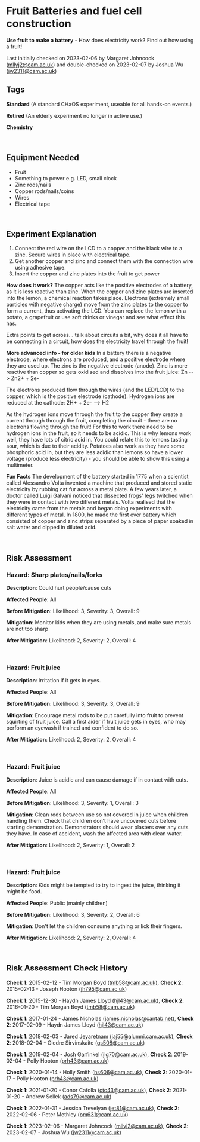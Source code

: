 # Fruit Batteries and fuel cell construction 

**Use fruit to make a battery** - How does electricity work? Find out how using a fruit!

Last initially checked on 2023-02-06 by Margaret Johncock (mllyj2@cam.ac.uk) and double-checked on 2023-02-07 by Joshua Wu (jw2311@cam.ac.uk)

## Tags
<!--- Start Tags (DO NOT REMOVE THIS COMMENT) --->

**Standard** (A standard CHaOS experiment, useable for all hands-on events.)

**Retired** (An elderly experiment no longer in active use.)

**Chemistry**
<!--- End Tags (DO NOT REMOVE THIS COMMENT) --->

<br/>

## Equipment Needed 
- Fruit
- Something to power e.g. LED, small clock
- Zinc rods/nails
- Copper rods/nails/coins
- Wires
- Electrical tape

<br/>

## Experiment Explanation 

1. Connect the red wire on the LCD to a copper and the black wire to a zinc. Secure wires in place with electrical tape.
2. Get another copper and zinc and connect them with the connection wire using adhesive tape. 
3. Insert the copper and zinc plates into the fruit to get power

**How does it work?** 
The copper acts like the positive electrodes of a battery, as it is less reactive than zinc. When the copper and zinc plates are inserted into the lemon, a chemical reaction takes place. Electrons (extremely small particles with negative charge) move from the zinc plates to the copper to form a current, thus activating the LCD. You can replace the lemon with a potato, a grapefruit or use soft drinks or vinegar and see what effect this has. 

Extra points to get across... talk about circuits a bit, why does it all have to be connecting in a circuit, how does the electricity travel through the fruit! 

**More advanced info - for older kids** 
In a battery there is a negative electrode, where electrons are produced, and a positive electrode where they are used up. The zinc is the negative electrode (anode). Zinc is more reactive than copper so gets oxidised and dissolves into the fruit juice:
Zn --> Zn2+ + 2e-

The electrons produced flow through the wires (and the LED/LCD) to the copper, which is the positive electrode (cathode). Hydrogen ions are reduced at the cathode:
2H+ + 2e- --> H2

As the hydrogen ions move through the fruit to the copper they create a current through through the fruit, completing the circuit - there are no electrons flowing through the fruit! For this to work there need to be hydrogen ions in the fruit, so it needs to be acidic. This is why lemons work well, they have lots of citric acid in. You could relate this to lemons tasting sour, which is due to their acidity. Potatoes also work as they have some phosphoric acid in, but they are less acidic than lemons so have a lower voltage (produce less electricity) - you should be able to show this using a multimeter.

**Fun Facts**
The development of the battery started in 1775 when a scientist called Alessandro Volta invented a machine that produced and stored static electricity by rubbing cat fur across a metal plate. A few years later, a doctor called Luigi Galvani noticed that dissected frogs' legs twitched when they were in contact with two different metals. Volta realised that the electricity came from the metals and began doing experiments with different types of metal. In 1800, he made the first ever battery which consisted of copper and zinc strips separated by a piece of paper soaked in salt water and dipped in diluted acid. 



<br/>

## Risk Assessment

### **Hazard**: Sharp plates/nails/forks

**Description**: Could hurt people/cause cuts

**Affected People**: All

**Before Mitigation**: Likelihood: 3, Severity: 3, Overall: 9

**Mitigation**: Monitor kids when they are using metals, and make sure metals are not too sharp

**After Mitigation**: Likelihood: 2, Severity: 2, Overall: 4

<br/>

### **Hazard**: Fruit juice

**Description**: Irritation if it gets in eyes.

**Affected People**: All

**Before Mitigation**: Likelihood: 3, Severity: 3, Overall: 9

**Mitigation**: Encourage metal rods to be put carefully into fruit to prevent squirting of fruit juice.
Call a first aider if fruit juice gets in eyes, who may perform an eyewash if trained and confident to do so.

**After Mitigation**: Likelihood: 2, Severity: 2, Overall: 4

<br/>

### **Hazard**: Fruit juice

**Description**: Juice is acidic and can cause damage if in contact with cuts.

**Affected People**: All

**Before Mitigation**: Likelihood: 3, Severity: 1, Overall: 3

**Mitigation**: Clean rods between use so not covered in juice when children handling them.
Check that children don’t have uncovered cuts before starting demonstration. 
Demonstrators should wear plasters over any cuts they have.
In case of accident, wash the affected area with clean water.

**After Mitigation**: Likelihood: 2, Severity: 1, Overall: 2

<br/>

### **Hazard**: Fruit juice

**Description**: Kids might be tempted to try to ingest the juice, thinking it might be food.

**Affected People**: Public (mainly children)

**Before Mitigation**: Likelihood: 3, Severity: 2, Overall: 6

**Mitigation**: Don't let the children consume anything or lick their fingers.

**After Mitigation**: Likelihood: 2, Severity: 2, Overall: 4

<br/>

## Risk Assessment Check History 

**Check 1**: 2015-02-12 - Tim Morgan Boyd (tmb58@cam.ac.uk), **Check 2**: 2015-02-13 - Joseph Hooton (jh795@cam.ac.uk)

**Check 1**: 2015-12-30 - Haydn James Lloyd (hjl43@cam.ac.uk), **Check 2**: 2016-01-20 - Tim Morgan Boyd (tmb58@cam.ac.uk)

**Check 1**: 2017-01-24 - James Nicholas (james.nicholas@cantab.net), **Check 2**: 2017-02-09 - Haydn James Lloyd (hjl43@cam.ac.uk)

**Check 1**: 2018-02-03 - Jared Jeyaretnam (jaj55@alumni.cam.ac.uk), **Check 2**: 2018-02-04 - Giedre Sirvinskaite (gs508@cam.ac.uk)

**Check 1**: 2019-02-04 - Josh Garfinkel (jlg70@cam.ac.uk), **Check 2**: 2019-02-04 - Polly Hooton (prh43@cam.ac.uk)

**Check 1**: 2020-01-14 - Holly Smith (hs606@cam.ac.uk), **Check 2**: 2020-01-17 - Polly Hooton (prh43@cam.ac.uk)

**Check 1**: 2021-01-20 - Conor Cafolla (ctc43@cam.ac.uk), **Check 2**: 2021-01-20 - Andrew Sellek (ads79@cam.ac.uk)

**Check 1**: 2022-01-31 - Jessica Trevelyan (jet81@cam.ac.uk), **Check 2**: 2022-02-06 - Peter Methley (pm631@cam.ac.uk)

**Check 1**: 2023-02-06 - Margaret Johncock (mllyj2@cam.ac.uk), **Check 2**: 2023-02-07 - Joshua Wu (jw2311@cam.ac.uk)
